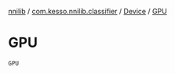 [nnilib](../../index.md) / [com.kesso.nnilib.classifier](../index.md) / [Device](index.md) / [GPU](./-g-p-u.md)

# GPU

`GPU`